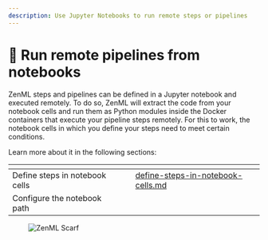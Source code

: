 ```yaml
---
description: Use Jupyter Notebooks to run remote steps or pipelines
---
```


# 📔 Run remote pipelines from notebooks

ZenML steps and pipelines can be defined in a Jupyter notebook and executed remotely. To do so, ZenML will extract the code from your notebook cells and run them as Python modules inside the Docker containers that execute your pipeline steps remotely. For this to work, the notebook cells in which you define your steps need to meet certain conditions.

Learn more about it in the following sections:

<table data-view="cards"><thead><tr><th></th><th></th><th></th><th data-hidden data-card-target data-type="content-ref"></th></tr></thead><tbody><tr><td>Define steps in notebook cells</td><td></td><td></td><td><a href="define-steps-in-notebook-cells.md">define-steps-in-notebook-cells.md</a></td></tr><tr><td>Configure the notebook path</td><td></td><td></td><td></td></tr></tbody></table>

<!-- For scarf -->
<figure><img alt="ZenML Scarf" referrerpolicy="no-referrer-when-downgrade" src="https://static.scarf.sh/a.png?x-pxid=f0b4f458-0a54-4fcd-aa95-d5ee424815bc" /></figure>
